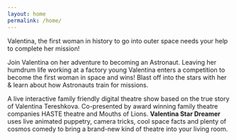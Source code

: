 ```yaml
---
layout: home 
permalink: /home/
---
```


Valentina, the first woman in history to go into outer space needs your help to complete her mission!

Join Valentina on her adventure to becoming an Astronaut. Leaving her humdrum life working at a factory young Valentina enters a competition to become the first woman in space and wins! Blast off into the stars with her & learn about how Astronauts train for missions. 

A live interactive family friendly digital theatre show based on the true story of Valentina Tereshkova. Co-presented by award winning family theatre companies HASTE theatre and Mouths of Lions. **Valentina Star Dreamer** uses live animated puppetry, camera tricks, cool space facts and plenty of cosmos comedy to bring a brand-new kind of theatre into your living room. 
